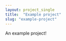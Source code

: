```yaml
---
layout: project_single
title:  "Example project"
slug: "example-project"
---
```


An example project!

